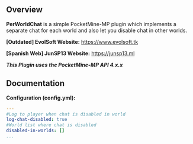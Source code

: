 ## Overview

**PerWorldChat** is a simple PocketMine-MP plugin which implements a separate chat for each world and also let you disable chat in other worlds.

**[Outdated] EvolSoft Website:** https://www.evolsoft.tk

**[Spanish Web] JunSP13 Website:** https://junsp13.ml

***This Plugin uses the PocketMine-MP API 4.x.x***

## Documentation 

**Configuration (config.yml):**

```yaml
---
#Log to player when chat is disabled in world
log-chat-disabled: true
#World list where chat is disabled
disabled-in-worlds: []
...
```
